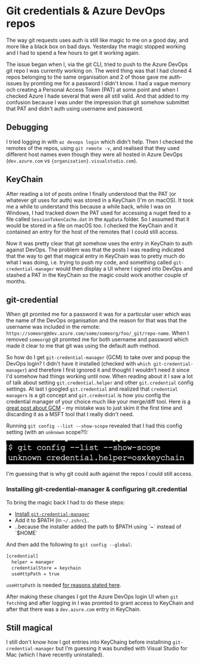 # Git credentials & Azure DevOps repos

The way git requests uses auth is still like magic to me on a good day, and more like a black box on bad days. Yesterday the magic stopped working and I had to spend a few hours to get it working again.

The issue began when I, via the git CLI, tried to push to the Azure DevOps git repo I was currently working on. The weird thing was that I had cloned 4 repos belonging to the same organisation and 2 of those gave me auth-issues by promting me for a password I didn't know. I had a vague memory och creating a Personal Access Token (PAT) at some point and when I checked Azure I hade several that were all still valid. And that added to my confusion because I was under the impression that git somehow submittet that PAT and didn't auth using username and password.

## Debugging

I tried logging in with `az devops login` which didn't help. Then I checked the remotes of the repos, using `git remote -v`, and realised that they used different host names even though they were all hosted in Azure DevOps (`dev.azure.com` vs `{organisation}.visualstudio.com`).

## KeyChain

After reading a lot of posts online I finally understood that the PAT (or whatever git uses for auth) was stored in a KeyChain (I'm on macOS). It took me a while to understand this because a while back, while I was on Windows, I had tracked down the PAT used for accessing a nuget feed to a file called `SessionTokenCache.dat` in the `AppData` folder. So I assumed that it would be stored in a file on macOS too. I checked the KeyChain and it contained an entry for the host of the remotes that I could still access.

Now it was pretty clear that git somehow uses the entry in KeyChain to auth against DevOps. The problem was that the posts I was reading indicated that the way to get that magical entry in KeyChain was to pretty much do what I was doing, i.e. trying to push my code, and something called `git-credential-manager` would then display a UI where I signed into DevOps and stashed a PAT in the KeyChain so the magic could work another couple of months.

## git-credential

When git promted me for a password it was for a particular user which was the name of the DevOps organisation and the reason for that was that the username was included in the remote: `https://someorg@dev.azure.com/some/someorg/foo/_git/repo-name`. When I removed `someorg@` git promted me for both username and password which made it clear to me that git was using the default auth method.

So how do I get `git-credential-manager` (GCM) to take over and popup the DevOps login? I didn't have it installed (checked with `which git-credential-manager`) and therefore I first ignored it and thought I wouldn't need it since I'd somehow had things working until now. When reading about it I saw a lot of talk about setting `git.credential.helper` and other `git.credential` config settings. At last I googled `git.credential` and realized that `credential managers` is a git concept and `git.credential` is how you config the credential manager of your choice much like your merge/diff tool. Here is [a great post about GCM](https://github.blog/2020-07-02-git-credential-manager-core-building-a-universal-authentication-experience/) - my mistake was to just skim it the first time and discarding it as a MSFT tool that I really didn't need.

Running `git config --list --show-scope` revealed that I had this config setting (with an `unknown` scope?!):

![image](img/git-config-list.png)

I'm guessing that is why git could auth against the repos I could still access.

### Installing git-credential-manager & configuring git.credential

To bring the magic back I had to do these steps:

- [Install `git-credential-manager`](https://github.com/git-ecosystem/git-credential-manager/blob/release/docs/install.md)
- Add it to $PATH (in `~/.zshrc`)..
- ..because the installer added the path to $PATH using `~` instead of `$HOME`

And then add the following to `git config --global`:

```
[credential]
  helper = manager
  credentialStore = keychain
  useHttpPath = true
```

`useHttpPath` is needed [for reasons stated here](https://git-scm.com/docs/gitcredentials#Documentation/gitcredentials.txt-useHttpPath).

After making these changes I got the Azure DevOps login UI when `git fetch`ing and after logging in I was promted to grant access to KeyChain and after that there was a `dev.azure.com` entry in KeyChain.

## Still magical

I still don't know how I got entries into KeyChaing before installning `git-credential-manager` but I'm guessing it was bundled with Visual Studio for Mac (which I have recently uninstalled).
